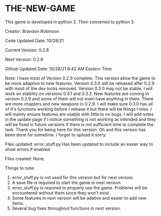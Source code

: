 # THE-NEW-GAME
This game is developed in python 2.
Then converted to python 3.

Creator: Brandon Robinson

Code Updated Date: 10/28/21

Current Version: 0.2.8

Next Version: 0.2.9

Github Updated Date: 10/28/21 8:42 AM Eastern Time

Note: I have most of Version 0.2.9 complete. This version allow the game to be more adaptive to new features. Version 0.3.0 will be released after 0.2.9 with most of the dev locks removed. Version 0.3.0 may not be stable. I will work on stability on versions 0.3.1 and 0.3.2. New features are coming in version 0.2.9 and some of them will not even have anything in them. There are more chapters and new weapons in 0.2.9. I will make sure 0.3.0 has all of it's functions working before I release it but there will be things I miss. I will mainly ensure features are usable with little to no bugs. I will add notes in the update page if I notice something is not working as intended and they will be fixed in future versions if there is not sufficient time to complete the task. Thank you for being here for this version. Oh and this version has been done for sometime. I forgot to upload it sorry.

Files updated:
  error_stuff.py Has been updated to include an easier way to show errors if enabled.

Files created:
  None.
 
 Things to note:
  1. error_stuff.py is not used for this version but for next version.
  2. A save file is required to start the game in next version.
  3. error_stuff.py is required to properly use the game. Problems will be encountered without them since they won't exist.
  4. Some features in next version will be adative and easier to add new items.
  5. Several bug fixes throughout functions in next version.
